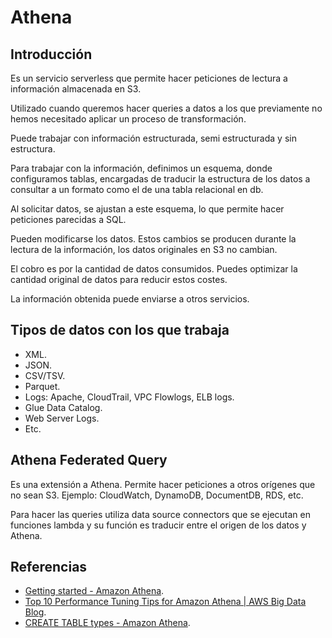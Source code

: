 # Athena

## Introducción

Es un servicio serverless que permite hacer peticiones de lectura a información almacenada en S3.

Utilizado cuando queremos hacer queries a datos a los que previamente no hemos necesitado aplicar un proceso de transformación.

Puede trabajar con información estructurada, semi estructurada y sin estructura.

Para trabajar con la información, definimos un esquema, donde configuramos tablas, encargadas de traducir la estructura de los datos a consultar a un formato como el de una tabla relacional en db.

Al solicitar datos, se ajustan a este esquema, lo que permite hacer peticiones parecidas a SQL.

Pueden modificarse los datos. Estos cambios se producen durante la lectura de la información, los datos originales en S3 no cambian.

El cobro es por la cantidad de datos consumidos. Puedes optimizar la cantidad original de datos para reducir estos costes.

La información obtenida puede enviarse a otros servicios.

## Tipos de datos con los que trabaja

- XML.
- JSON.
- CSV/TSV.
- Parquet.
- Logs: Apache, CloudTrail, VPC Flowlogs, ELB logs.
- Glue Data Catalog.
- Web Server Logs.
- Etc.

## Athena Federated Query

Es una extensión a Athena. Permite hacer peticiones a otros orígenes que no sean S3. Ejemplo: CloudWatch, DynamoDB, DocumentDB, RDS, etc.

Para hacer las queries utiliza data source connectors que se ejecutan en funciones lambda y su función es traducir entre el origen de los datos y Athena.

## Referencias

- [Getting started - Amazon Athena](https://docs.aws.amazon.com/athena/latest/ug/getting-started.html).
- [Top 10 Performance Tuning Tips for Amazon Athena | AWS Big Data Blog](https://aws.amazon.com/es/blogs/big-data/top-10-performance-tuning-tips-for-amazon-athena/).
- [CREATE TABLE types - Amazon Athena](https://docs.aws.amazon.com/athena/latest/ug/create-table.html).
